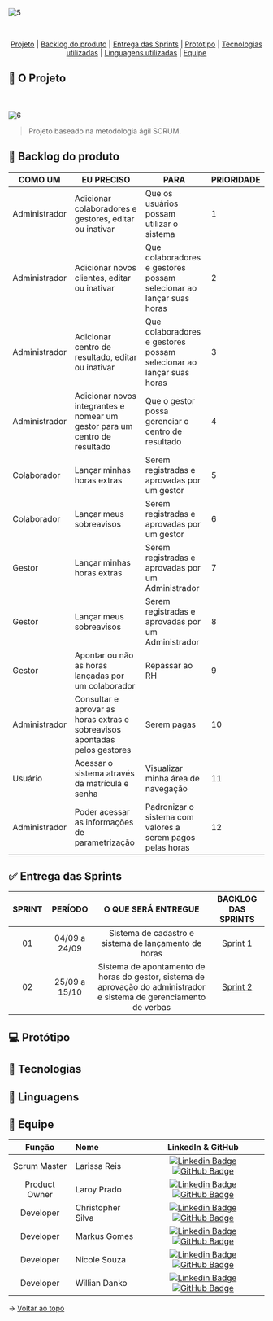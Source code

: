 ![5](https://github.com/codecatss/API-BD3/assets/108769169/763ec606-e29d-44b8-a273-0cf98ba6f7b3)

<br id="topo">
<p align="center">
    <a href="#sobre">Projeto</a>  |
    <a href="#backlogs">Backlog do produto</a>  |
    <a href="#entrega">Entrega das Sprints</a>  |
    <a href="#prototipo">Protótipo</a>   |
    <a href="#tecnologias">Tecnologias utilizadas</a>  |
    <a href="#linguagens">Linguagens utilizadas</a>  |
    <a href="#equipe">Equipe</a>
</p>

<span id="sobre">

## :page_with_curl: O Projeto
<br></br>
![6](https://github.com/codecatss/API-BD3/assets/108769169/d2f18112-eb5d-47cf-8906-ef4f29fa7dca)
> Projeto baseado na metodologia ágil SCRUM.

<span id="backlogs">



## :dart: Backlog do produto

<table>
  <thead>
    <tr>
      <th>COMO UM</th>
      <th>EU PRECISO</th>
      <th>PARA</th>
      <th>PRIORIDADE</th>
    </tr>
  </thead>
  <tbody>
    <tr>
      <td>Administrador</td>
      <td>Adicionar colaboradores e gestores, editar ou inativar</td>
      <td>Que os usuários possam utilizar o sistema</td>
      <td>1</td>
    </tr>
    <tr>
      <td>Administrador</td>
      <td>Adicionar novos clientes, editar ou inativar</td>
      <td>Que colaboradores e gestores possam selecionar ao lançar suas horas</td>
      <td>2</td>
    </tr>
    <tr>
      <td>Administrador</td>
      <td>Adicionar centro de resultado, editar ou inativar</td>
      <td>Que colaboradores e gestores possam selecionar ao lançar suas horas</td>
      <td>3</td>
    </tr>
    <tr>
      <td>Administrador</td>
      <td>Adicionar novos integrantes e nomear um gestor para um centro de resultado</td>
      <td>Que o gestor possa gerenciar o centro de resultado</td>
      <td>4</td>
    </tr>
    <tr>
      <td>Colaborador</td>
      <td>Lançar minhas horas extras</td>
      <td>Serem registradas e aprovadas por um gestor</td>
      <td>5</td>
    </tr>
    <tr>
      <td>Colaborador</td>
      <td>Lançar meus sobreavisos</td>
      <td>Serem registradas e aprovadas por um gestor</td>
      <td>6</td>
    </tr>
    <tr>
      <td>Gestor</td>
      <td>Lançar minhas horas extras</td>
      <td>Serem registradas e aprovadas por um Administrador</td>
      <td>7</td>
    </tr>
    <tr>
      <td>Gestor</td>
      <td>Lançar meus sobreavisos</td>
      <td>Serem registradas e aprovadas por um Administrador</td>
      <td>8</td>
    </tr>
    <tr>
      <td>Gestor</td>
      <td>Apontar ou não as horas lançadas por um colaborador</td>
      <td>Repassar ao RH</td>
      <td>9</td>
    </tr>
    <tr>
      <td>Administrador</td>
      <td>Consultar e aprovar as horas extras e sobreavisos apontadas pelos gestores</td>
      <td>Serem pagas</td>
      <td>10</td>
    </tr>
    <tr>
      <td>Usuário</td>
      <td>Acessar o sistema através da matrícula e senha</td>
      <td>Visualizar minha área de navegação</td>
      <td>11</td>
    </tr>
    <tr>
      <td>Administrador</td>
      <td>Poder acessar as informações de parametrização</td>
      <td>Padronizar o sistema com valores a serem pagos pelas horas</td>
      <td>12</td>
    </tr>
  </tbody>
</table>

<span id="entrega">

## :white_check_mark: Entrega das Sprints

| **SPRINT** | **PERÍODO**| **O QUE SERÁ ENTREGUE** | **BACKLOG DAS SPRINTS** |
|:-------------:|:-----------------------:|:-------------------------:|:-------------------------:|
|  01  | 04/09 a 24/09 | Sistema de cadastro e sistema de lançamento de horas | <a href="https://github.com/codecatss/API-BD3/wiki/Sprint-2">Sprint 1</a> |
|  02  | 25/09 a 15/10 | Sistema de apontamento de horas do gestor, sistema de aprovação do administrador e sistema de gerenciamento de verbas | <a href="https://github.com/codecatss/API-BD3/wiki/Sprint-2">Sprint 2</a>

<span id="prototipo">

## :computer: Protótipo

<span id="tecnologias">

## :wrench: Tecnologias

<span id="linguagens">

## 📖 Linguagens

<span id="equipe">

## :busts_in_silhouette: Equipe

|    Função     | Nome    |    LinkedIn & GitHub      |
| :-----------: | :------------------------------------ | :-------------------------------------------------------------------------------------------------------------------------------------------------------------------------------------------------------------------------------------------------------------------------------------------------------------------------: |
| Scrum Master | Larissa Reis        |     [![Linkedin Badge](https://img.shields.io/badge/Linkedin-blue?style=flat-square&logo=Linkedin&logoColor=white)](https://www.linkedin.com/in/larissa-reis-693568250/) [![GitHub Badge](https://img.shields.io/badge/GitHub-111217?style=flat-square&logo=github&logoColor=white)](https://github.com/larissa-fernanda)              |
| Product Owner | Laroy Prado      |     [![Linkedin Badge](https://img.shields.io/badge/Linkedin-blue?style=flat-square&logo=Linkedin&logoColor=white)](https://www.linkedin.com/in/laroyprado/) [![GitHub Badge](https://img.shields.io/badge/GitHub-111217?style=flat-square&logo=github&logoColor=white)](https://github.com/laroyprado)              |
| Developer| Christopher Silva         |     [![Linkedin Badge](https://img.shields.io/badge/Linkedin-blue?style=flat-square&logo=Linkedin&logoColor=white)]() [![GitHub Badge](https://img.shields.io/badge/GitHub-111217?style=flat-square&logo=github&logoColor=white)](https://github.com/chriskryon) |
| Developer| Markus Gomes        |     [![Linkedin Badge](https://img.shields.io/badge/Linkedin-blue?style=flat-square&logo=Linkedin&logoColor=white)](https://www.linkedin.com/in/markus-gomes-013b76250) [![GitHub Badge](https://img.shields.io/badge/GitHub-111217?style=flat-square&logo=github&logoColor=white)](https://github.com/markusgomes)              |
| Developer | Nicole Souza           |     [![Linkedin Badge](https://img.shields.io/badge/Linkedin-blue?style=flat-square&logo=Linkedin&logoColor=white)](https://www.linkedin.com/in/nicolem-souza/) [![GitHub Badge](https://img.shields.io/badge/GitHub-111217?style=flat-square&logo=github&logoColor=white)](https://github.com/NicSouza)              |
| Developer | Willian Danko      |     [![Linkedin Badge](https://img.shields.io/badge/Linkedin-blue?style=flat-square&logo=Linkedin&logoColor=white)](https://www.linkedin.com/in/willian-danko-leite-caboski-5410741b4) [![GitHub Badge](https://img.shields.io/badge/GitHub-111217?style=flat-square&logo=github&logoColor=white)](https://github.com/DankoCaboski)

→ [Voltar ao topo](#topo)




